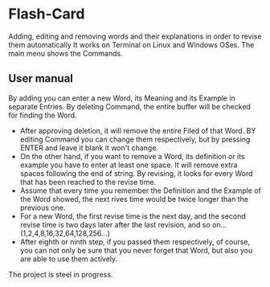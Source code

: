 # Flash-Card

Adding, editing and removing words and their explanations in order to revise them automatically
It works on Terminal on Linux and Windows OSes.
The main menu shows the Commands.

## User manual

By adding you can enter a new Word, its Meaning and its Example in separate Entries.
By deleting Command, the entire buffer will be checked for finding the Word.
- After approving deletion, it will remove the entire Filed of that Word.
BY editing Command you can change them respectively, but by pressing ENTER and leave it blank it won't change.
- On the other hand, if you want to remove a Word, its definition or its example you have to enter at least one space.
It will remove extra spaces following the end of string.
By revising, it looks for every Word that has been reached to the revise time.
- Assume that every time you remember the Definition and the Example of the Word showed,
  the next rives time would be twice longer than the previous one.
- For a new Word, the first revise time is the next day, and the second revise time
  is two days later after the last revision, and so on...(1,2,4,8,16,32,64,128,256...)
- After eighth or ninth step, if you passed them respectively, of course,
  you can not only be sure that you never forget that Word, but also you are able to use them actively.

The project is steel in progress.
